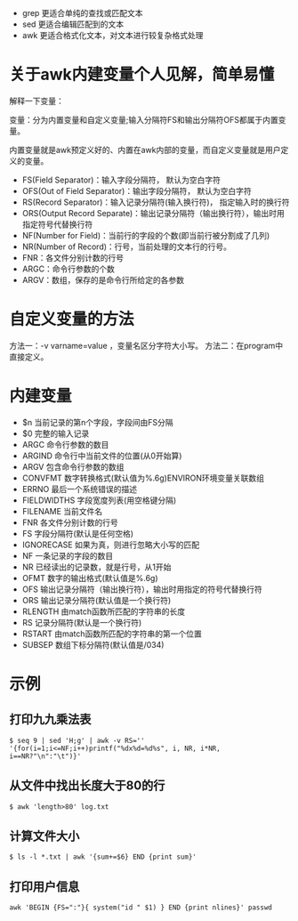 - grep 更适合单纯的查找或匹配文本
- sed 更适合编辑匹配到的文本
- awk 更适合格式化文本，对文本进行较复杂格式处理

# 关于awk内建变量个人见解，简单易懂

解释一下变量：

变量：分为内置变量和自定义变量;输入分隔符FS和输出分隔符OFS都属于内置变量。

内置变量就是awk预定义好的、内置在awk内部的变量，而自定义变量就是用户定义的变量。

- FS(Field Separator)：输入字段分隔符， 默认为空白字符
- OFS(Out of Field Separator)：输出字段分隔符， 默认为空白字符
- RS(Record Separator)：输入记录分隔符(输入换行符)， 指定输入时的换行符
- ORS(Output Record Separate)：输出记录分隔符（输出换行符），输出时用指定符号代替换行符
- NF(Number for Field)：当前行的字段的个数(即当前行被分割成了几列)
- NR(Number of Record)：行号，当前处理的文本行的行号。
- FNR：各文件分别计数的行号
- ARGC：命令行参数的个数
- ARGV：数组，保存的是命令行所给定的各参数

# 自定义变量的方法

 方法一：-v varname=value ，变量名区分字符大小写。
 方法二：在program中直接定义。
 
# 内建变量
- $n	当前记录的第n个字段，字段间由FS分隔
- $0	完整的输入记录
- ARGC	命令行参数的数目
- ARGIND	命令行中当前文件的位置(从0开始算)
- ARGV	包含命令行参数的数组
- CONVFMT	数字转换格式(默认值为%.6g)ENVIRON环境变量关联数组
- ERRNO	最后一个系统错误的描述
- FIELDWIDTHS	字段宽度列表(用空格键分隔)
- FILENAME	当前文件名
- FNR	各文件分别计数的行号
- FS	字段分隔符(默认是任何空格)
- IGNORECASE	如果为真，则进行忽略大小写的匹配
- NF	一条记录的字段的数目
- NR	已经读出的记录数，就是行号，从1开始
- OFMT	数字的输出格式(默认值是%.6g)
- OFS	输出记录分隔符（输出换行符），输出时用指定的符号代替换行符
- ORS	输出记录分隔符(默认值是一个换行符)
- RLENGTH	由match函数所匹配的字符串的长度
- RS	记录分隔符(默认是一个换行符)
- RSTART	由match函数所匹配的字符串的第一个位置
- SUBSEP	数组下标分隔符(默认值是/034)
 
# 示例

## 打印九九乘法表
```
$ seq 9 | sed 'H;g' | awk -v RS='' '{for(i=1;i<=NF;i++)printf("%dx%d=%d%s", i, NR, i*NR, i==NR?"\n":"\t")}'
```

## 从文件中找出长度大于80的行
```
$ awk 'length>80' log.txt
```

## 计算文件大小
```
$ ls -l *.txt | awk '{sum+=$6} END {print sum}'
```

## 打印用户信息
```
awk 'BEGIN {FS=":"}{ system("id " $1) } END {print nlines}' passwd
```